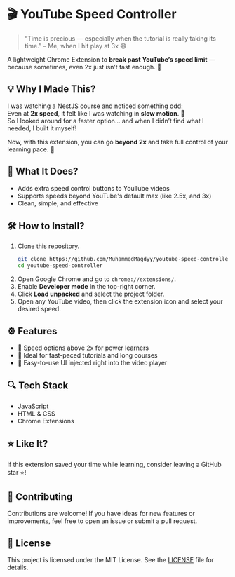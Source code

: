# 🎬 YouTube Speed Controller

> “Time is precious — especially when the tutorial is really taking its time.” – Me, when I hit play at 3x 😄

A lightweight Chrome Extension to **break past YouTube’s speed limit** — because sometimes, even 2x just isn’t fast enough. 🫣

## 💡 Why I Made This?

I was watching a NestJS course and noticed something odd:  
Even at **2x speed**, it felt like I was watching in **slow motion**. 🐢  
So I looked around for a faster option... and when I didn’t find what I needed, I built it myself!

Now, with this extension, you can go **beyond 2x** and take full control of your learning pace. 🚀

## 🚀 What It Does?

- Adds extra speed control buttons to YouTube videos
- Supports speeds beyond YouTube's default max (like 2.5x, and 3x)
- Clean, simple, and effective

## 🛠️ How to Install?

1. Clone this repository.
   ```bash
   git clone https://github.com/MuhammedMagdyy/youtube-speed-controller.git
   cd youtube-speed-controller
   ```
2. Open Google Chrome and go to `chrome://extensions/`.
3. Enable **Developer mode** in the top-right corner.
4. Click **Load unpacked** and select the project folder.
5. Open any YouTube video, then click the extension icon and select your desired speed.

## ⚙️ Features

- 🚀 Speed options above 2x for power learners
- 🧠 Ideal for fast-paced tutorials and long courses
- 🔘 Easy-to-use UI injected right into the video player

## 🔍 Tech Stack

- JavaScript
- HTML & CSS
- Chrome Extensions

## ⭐️ Like It?

If this extension saved your time while learning, consider leaving a GitHub star ⭐️!

## 🤝 Contributing

Contributions are welcome! If you have ideas for new features or improvements, feel free to open an issue or submit a pull request.

## 📄 License

This project is licensed under the MIT License. See the [LICENSE](LICENSE) file for details.
